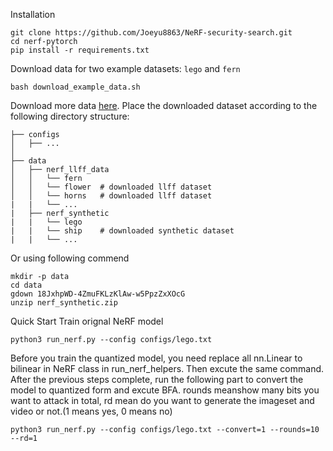 Installation

```
git clone https://github.com/Joeyu8863/NeRF-security-search.git
cd nerf-pytorch
pip install -r requirements.txt
```

Download data for two example datasets: `lego` and `fern`
```
bash download_example_data.sh
```

Download more data [here](https://drive.google.com/drive/folders/128yBriW1IG_3NJ5Rp7APSTZsJqdJdfc1). Place the downloaded dataset according to the following directory structure:
```
├── configs                                                                                                       
│   ├── ...                                                                                     
│                                                                                               
├── data                                                                                                                                                                                                       
│   ├── nerf_llff_data                                                                                                  
│   │   └── fern                                                                                                                             
│   │   └── flower  # downloaded llff dataset                                                                                  
│   │   └── horns   # downloaded llff dataset
|   |   └── ...
|   ├── nerf_synthetic
|   |   └── lego
|   |   └── ship    # downloaded synthetic dataset
|   |   └── ...
```
Or using following commend

```
mkdir -p data
cd data
gdown 18JxhpWD-4ZmuFKLzKlAw-w5PpzZxXOcG
unzip nerf_synthetic.zip 
```

Quick Start
Train orignal NeRF model

```
python3 run_nerf.py --config configs/lego.txt
```

Before you train the quantized model, you need replace all nn.Linear to bilinear in NeRF class in run_nerf_helpers. Then excute the same command.
After the previous steps complete, run the following part to convert the model to quantized form and excute BFA. rounds meanshow many bits you want to attack in total, rd mean do you want to generate the imageset and video or not.(1 means yes, 0 means no)

```
python3 run_nerf.py --config configs/lego.txt --convert=1 --rounds=10 --rd=1
```
